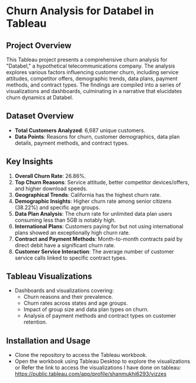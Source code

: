 # Churn Analysis for Databel in Tableau

## Project Overview
This Tableau project presents a comprehensive churn analysis for "Databel," a hypothetical telecommunications company. The analysis explores various factors influencing customer churn, including service attitudes, competitor offers, demographic trends, data plans, payment methods, and contract types. The findings are compiled into a series of visualizations and dashboards, culminating in a narrative that elucidates churn dynamics at Databel.

## Dataset Overview
- **Total Customers Analyzed**: 6,687 unique customers.
- **Data Points**: Reasons for churn, customer demographics, data plan details, payment methods, and contract types.

## Key Insights
1. **Overall Churn Rate**: 26.86%.
2. **Top Churn Reasons**: Service attitude, better competitor devices/offers, and higher download speeds.
3. **Geographical Trends**: California has the highest churn rate.
4. **Demographic Insights**: Higher churn rate among senior citizens (38.22%) and specific age groups.
5. **Data Plan Analysis**: The churn rate for unlimited data plan users consuming less than 5GB is notably high.
6. **International Plans**: Customers paying for but not using international plans showed an exceptionally high churn rate.
7. **Contract and Payment Methods**: Month-to-month contracts paid by direct debit have a significant churn rate.
8. **Customer Service Interaction**: The average number of customer service calls linked to specific contract types.

## Tableau Visualizations
- Dashboards and visualizations covering:
  - Churn reasons and their prevalence.
  - Churn rates across states and age groups.
  - Impact of group size and data plan types on churn.
  - Analysis of payment methods and contract types on customer retention.

## Installation and Usage
- Clone the repository to access the Tableau workbook.
- Open the workbook using Tableau Desktop to explore the visualizations or Refer the link to access the visualizations I have done on tableau: https://public.tableau.com/app/profile/shanmukhi6293/vizzes

